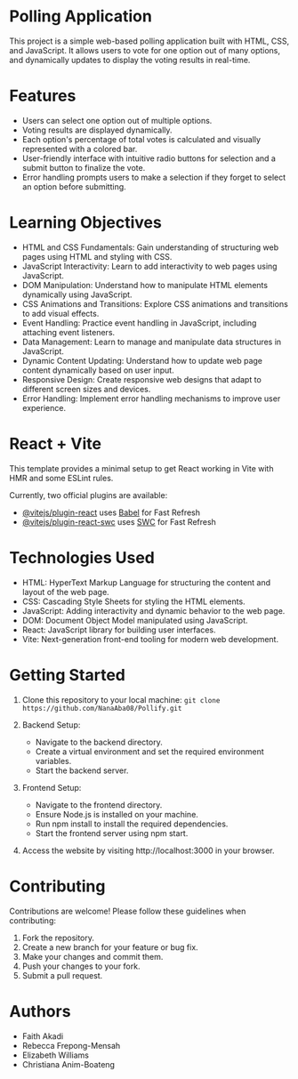 # Polling Application
This project is a simple web-based polling application built with HTML, CSS, and JavaScript. It allows users to vote for one option out of many options, and dynamically updates to display the voting results in real-time.

# Features
- Users can select one option out of multiple options.
- Voting results are displayed dynamically.
- Each option's percentage of total votes is calculated and visually represented with a colored bar.
- User-friendly interface with intuitive radio buttons for selection and a submit button to finalize the vote.
- Error handling prompts users to make a selection if they forget to select an option before submitting.

# Learning Objectives
* HTML and CSS Fundamentals: Gain understanding of structuring web pages using HTML and styling with CSS.
* JavaScript Interactivity: Learn to add interactivity to web pages using JavaScript.
* DOM Manipulation: Understand how to manipulate HTML elements dynamically using JavaScript.
* CSS Animations and Transitions: Explore CSS animations and transitions to add visual effects.
* Event Handling: Practice event handling in JavaScript, including attaching event listeners.
* Data Management: Learn to manage and manipulate data structures in JavaScript.
* Dynamic Content Updating: Understand how to update web page content dynamically based on user input.
* Responsive Design: Create responsive web designs that adapt to different screen sizes and devices.
* Error Handling: Implement error handling mechanisms to improve user experience.

# React + Vite

This template provides a minimal setup to get React working in Vite with HMR and some ESLint rules.

Currently, two official plugins are available:

- [@vitejs/plugin-react](https://github.com/vitejs/vite-plugin-react/blob/main/packages/plugin-react/README.md) uses [Babel](https://babeljs.io/) for Fast Refresh
- [@vitejs/plugin-react-swc](https://github.com/vitejs/vite-plugin-react-swc) uses [SWC](https://swc.rs/) for Fast Refresh

# Technologies Used
- HTML: HyperText Markup Language for structuring the content and layout of the web page.
- CSS: Cascading Style Sheets for styling the HTML elements.
- JavaScript: Adding interactivity and dynamic behavior to the web page.
- DOM: Document Object Model manipulated using JavaScript.
- React: JavaScript library for building user interfaces.
- Vite: Next-generation front-end tooling for modern web development.

# Getting Started
1. Clone this repository to your local machine:
   `git clone https://github.com/NanaAba08/Pollify.git`

2. Backend Setup:
   - Navigate to the backend directory.
   - Create a virtual environment and set the required environment variables.
   - Start the backend server.

3. Frontend Setup:
   - Navigate to the frontend directory.
   - Ensure Node.js is installed on your machine.
   - Run npm install to install the required dependencies.
   - Start the frontend server using npm start.

4. Access the website by visiting http://localhost:3000 in your browser.
   
# Contributing
Contributions are welcome! Please follow these guidelines when contributing:

1. Fork the repository.
2. Create a new branch for your feature or bug fix.
3. Make your changes and commit them.
4. Push your changes to your fork.
5. Submit a pull request.
  
# Authors
- Faith Akadi
- Rebecca Frepong-Mensah
- Elizabeth Williams
- Christiana Anim-Boateng
